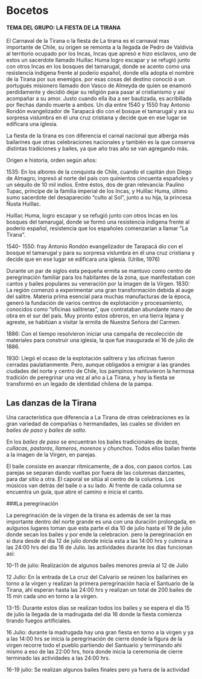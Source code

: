# Bocetos

#### TEMA DEL GRUPO: LA FIESTA DE LA TIRANA

El Carnaval de la Tirana o la fiesta de La tirana es el carnaval mas importante de Chile, su origen se remonta a la llegada de Pedro de Valdivia al territorio ocupado por los Incas, Incas que apresó e hizo esclavos, uno de estos un sacerdote llamado Huillac Huma logro escapar y se refugió junto con otros Incas en los bosques del tamarugal, donde se acento como una resistencia indigena frente al poderío español, donde ella adopta el nombre de la Tirana por sus enemigos. por esas cosas del destino conoció a un portugués misionero llamado don Vasco de Almeyda de quien se enamoró perdidamente y decidió dejar su religión para pasar al cristianismo y así acompañar a su amor. Justo cuando ella iba a ser bautizada, es acribillada por flechas dando muerte a ambos. Un dia entre 1540 y 1550 fray Antonio Rondón evangelizador de Tarapacá  dio con el bosque el tamarugal y ara su sorpresa vislumbra en él una cruz cristiana y decide que en ese lugar se edificara una iglesia.

La fiesta de la tirana es con diferencia el carnal nacional que alberga más bailarines que otras celebraciones nacionales y también es la que conserva distintas tradiciones y bailes, ya que año tras año se van agregando más.  

Origen e historia, orden según años:

1535: 
En los albores de la conquista de Chile, cuando el capitán don Diego de Almagro, ingresó al norte del país con quinientos cincuenta españoles y un séquito de 10 mil indios. Entre éstos, dos de gran relevancia: Paulino Tupac, príncipe de la familia imperial de los Incas, y Huillac Huma, último sumo sacerdote del desaparecido “culto al Sol”, junto a su hija, la princesa Ñusta Huillac.

Huillac Huma, logro escapar y se refugió junto con otros Incas en los bosques del tamarugal, donde se formó una resistencia indigena frente al poderío español, resistencia que los españoles comenzarían a llamar "La Tirana". 

1540- 1550: 
fray Antonio Rondón evangelizador de Tarapacá dio con el bosque el tamarugal y para su sorpresa vislumbra en él una cruz cristiana y decide que en ese lugar se edificara una iglesia. (Uribe, 1976)

Durante un par de siglos esta pequeña ermita se mantuvo como centro de peregrinación familiar para los habitantes de la zona, que manifestaban con cantos y bailes populares su veneración por la imagen de la Virgen.
1830: 
La región comenzó a experimentar una gran transformación debida al auge del salitre. Materia prima esencial para muchas manufacturas de la época, generó la fundación de varios centros de explotación y procesamiento, conocidos como “oficinas salitreras”, que contrataban abundante mano de obra en el sur del país. Muy pronto estos obreros, en una tierra lejana y agreste, se habitúan a visitar la ermita de Nuestra Señora del Carmen.

1886:
Con el tiempo resolvieron iniciar una campaña de recolección de materiales para construir una iglesia, la que fue inaugurada el 16 de julio de 1886.

1930: 
Llegó el ocaso de la explotación salitrera y las oficinas fueron cerradas paulatianmente. Pero, aunque obligados a emigrar a las grandes ciudades del norte y centro de Chile, los pampinos mantuvieron la hermosa tradición de peregrinar una vez al año a La Tirana, y hoy la fiesta se transformó en un legado de identidad chilena de la pampa.

## Las danzas de la Tirana

Una característica que diferencia a La Tirana de otras celebraciones es la gran variedad de compañías o hermandades, las cuales se dividen en *bailes de paso* y *bailes de salto*.

En los *bailes de paso* se encuentran los bailes tradicionales de *lacas*, *cullacas*, *pastoras*, *llameros*, *morenos* y *chunchos*. Todos ellos bailan frente a la imagen de la Virgen, en parejas. 

El baile consiste en avanzar rítmicamente, de a dos, con pasos cortos. Las parejas se separan dando vueltas por fuera de las columnas danzantes, para dar sitio a otra. El caporal se sitúa al centro de la columna. Los músicos van detrás del baile o a su lado. Al frente de cada columna se encuentra un guía, que abre el camino e inicia el canto. 

###La peregrinación

La peregrinación de la virgen de la tirana es además de ser la mas importante dentro del norte grande es una con una duración prolongada, en aulgunos lugares toman que esta parte el dia 10 de julio hasta el 19 de julio donde secan los bailes y por ende la celebracion. pero la peregrinación en si dura desde el dia 12 de julio donde inicia esta a las 14:00 hrs y culmina a las 24:00 hrs del dia 16 de Julio. las actividades durante los días funcionan asi: 

10-11 de julio: Realización de algunos bailes menores previa al 12 de Julio

12 Julio: En la entrada de La cruz del Calvario se reúnen los bailarines en torno a la virgen y realizan la primera peregrinación hacia el Santuario de la Tirana, ahí esperan hasta las 24:00 hrs y realizan un total de 200 bailes de 15 min cada uno en torno a la virgen.

13-15: Durante estos días se realizan todos los bailes y se espera el dia 15 de julio la llegada de la madrugada del dia 16 donde la fiesta comienza tirando fuegos artificiales.

16 Julio: durante la madrugada hay una gran fiesta en torno a la virgen y ya a las 14:00 hrs se inicia la peregrinación de cierre donde la figura de la virgen recorre todo el pueblo partiendo del Santuario y terminando ahí mismo a eso de las 22:00 hrs, hora donde inicia la ceremonia de cierre terminado las actividades a las 24:00 hrs. 

16-19 julio: Se realizan algunos bailes finales pero ya fuera de la actividad

